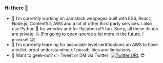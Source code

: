 ### Hi there 👋

<!--
**dahelg/dahelg** is a ✨ _special_ ✨ repository because its `README.md` (this file) appears on your GitHub profile.

Here are some ideas to get you started:

- 🔭 I’m currently working on ...
- 🌱 I’m currently learning ...
- 👯 I’m looking to collaborate on ...
- 🤔 I’m looking for help with ...
- 💬 Ask me about ...
- 📫 How to reach me: ...
- 😄 Pronouns: ...
- ⚡ Fun fact: ...
-->
- 🔭 I’m currently working on Jamstack webpages built with ES6, React, Node.js, Contentful, AWS and a lot of other third party services. I also use Python 🐍 for webdev and for RaspberryPi fun. Sorry, all these things are private. 🤐 (I'm going to open-source a lot more in the future. I `promise`! 😉)
- 🌱 I’m currently learning for associate-level certifications on AWS to have a bullet-proof understanding of possibilities and limitations.
- 👯 Want to geek-out? 👉 Tweet or DM via Twitter!  [![Twitter URL](https://img.shields.io/twitter/url/https/twitter.com/helgedrews.svg?style=social&label=Follow%20%40helgedrews)](https://twitter.com/helgedrews) 😎
